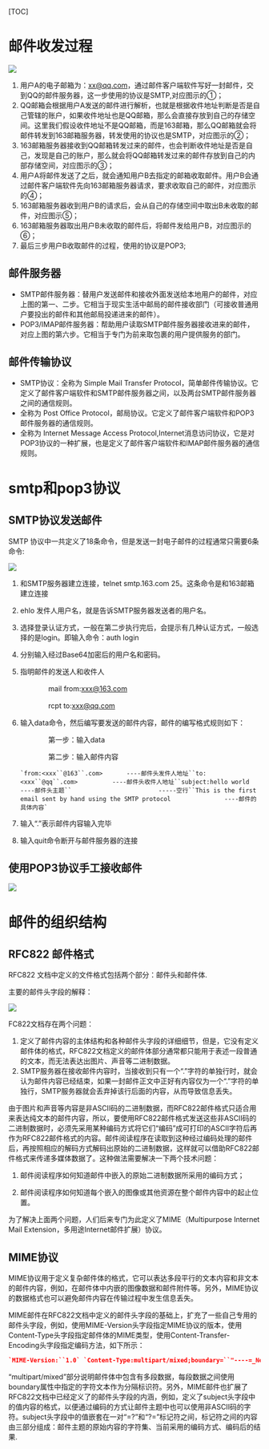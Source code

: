 [TOC]

# 邮件收发过程

![](/home/spiko/notes/img/1120165-20171011215731184-1615174561.png)

1. 用户A的电子邮箱为：xx@qq.com，通过邮件客户端软件写好一封邮件，交到QQ的邮件服务器，这一步使用的协议是SMTP,对应图示的①；
2. QQ邮箱会根据用户A发送的邮件进行解析，也就是根据收件地址判断是否是自己管辖的账户，如果收件地址也是QQ邮箱，那么会直接存放到自己的存储空间。这里我们假设收件地址不是QQ邮箱，而是163邮箱，那么QQ邮箱就会将邮件转发到163邮箱服务器，转发使用的协议也是SMTP，对应图示的②；
3. 163邮箱服务器接收到QQ邮箱转发过来的邮件，也会判断收件地址是否是自己，发现是自己的账户，那么就会将QQ邮箱转发过来的邮件存放到自己的内部存储空间，对应图示的③；
4. 用户A将邮件发送了之后，就会通知用户B去指定的邮箱收取邮件。用户B会通过邮件客户端软件先向163邮箱服务器请求，要求收取自己的邮件，对应图示的④；
5. 163邮箱服务器收到用户B的请求后，会从自己的存储空间中取出B未收取的邮件，对应图示⑤；
6. 163邮箱服务器取出用户B未收取的邮件后，将邮件发给用户B，对应图示的⑥；
7. 最后三步用户B收取邮件的过程，使用的协议是POP3;

## 邮件服务器

- SMTP邮件服务器：替用户发送邮件和接收外面发送给本地用户的邮件，对应上图的第一、二步。它相当于现实生活中邮局的邮件接收部门（可接收普通用户要投出的邮件和其他邮局投递进来的邮件）。
- POP3/IMAP邮件服务器：帮助用户读取SMTP邮件服务器接收进来的邮件，对应上图的第六步。它相当于专门为前来取包裹的用户提供服务的部门。

## 邮件传输协议

- SMTP协议：全称为 Simple Mail Transfer Protocol，简单邮件传输协议。它定义了邮件客户端软件和SMTP邮件服务器之间，以及两台SMTP邮件服务器之间的通信规则。
- 全称为 Post Office Protocol，邮局协议。它定义了邮件客户端软件和POP3邮件服务器的通信规则。
- 全称为 Internet Message Access Protocol,Internet消息访问协议，它是对POP3协议的一种扩展，也是定义了邮件客户端软件和IMAP邮件服务器的通信规则。

# smtp和pop3协议

## SMTP协议发送邮件

SMTP 协议中一共定义了18条命令，但是发送一封电子邮件的过程通常只需要6条命令:

![](/home/spiko/notes/img/1120165-20171012205818918-1799542502.png)

1. 和SMTP服务器建立连接，telnet smtp.163.com 25。这条命令是和163邮箱建立连接

2. ehlo 发件人用户名，就是告诉SMTP服务器发送者的用户名。

3. 选择登录认证方式，一般在第二步执行完后，会提示有几种认证方式，一般选择的是login。即输入命令：auth login

4. 分别输入经过Base64加密后的用户名和密码。

5. 指明邮件的发送人和收件人

   　　　　mail from:<xxx@163.com>

   　　　　rcpt to:<xxx@qq.com>

6. 输入data命令，然后编写要发送的邮件内容，邮件的编写格式规则如下：

   　　　　第一步：输入data

   　　　　第二步：输入邮件内容　

   ```
   `from:<xxx``@163``.com>　　　　----邮件头发件人地址``to:<xxx``@qq``.com> 　　　　  ----邮件头收件人地址``subject:hello world　　　 ----邮件头主题``　　　　　　　　　　　　　　 -----空行``This is the first email sent by hand using the SMTP protocol　　　　　　　　　----邮件的具体内容`
   ```

7. 输入“.”表示邮件内容输入完毕
8. 输入quit命令断开与邮件服务器的连接

## 使用POP3协议手工接收邮件　

![](/home/spiko/notes/img/1120165-20171013233529668-98299246.png)

# 邮件的组织结构

## RFC822 邮件格式

RFC822 文档中定义的文件格式包括两个部分：邮件头和邮件体.

主要的邮件头字段的解释：

![](/home/spiko/notes/img/1120165-20171013234326574-1153565600.png)

FC822文档存在两个问题：

1. 定义了邮件内容的主体结构和各种邮件头字段的详细细节，但是，它没有定义邮件体的格式，RFC822文档定义的邮件体部分通常都只能用于表述一段普通的文本，而无法表达出图片、声音等二进制数据。
2. SMTP服务器在接收邮件内容时，当接收到只有一个“.”字符的单独行时，就会认为邮件内容已经结束，如果一封邮件正文中正好有内容仅为一个“.”字符的单独行，SMTP服务器就会丢弃掉该行后面的内容，从而导致信息丢失。

由于图片和声音等内容是非ASCII码的二进制数据，而RFC822邮件格式只适合用来表达纯文本的邮件内容，所以，要使用RFC822邮件格式发送这些非ASCII码的二进制数据时，必须先采用某种编码方式将它们“编码”成可打印的ASCII字符后再作为RFC822邮件格式的内容。邮件阅读程序在读取到这种经过编码处理的邮件后，再按照相应的解码方式解码出原始的二进制数据，这样就可以借助RFC822邮件格式来传递多媒体数据了。这种做法需要解决一下两个技术问题：

  1. 邮件阅读程序如何知道邮件中嵌入的原始二进制数据所采用的编码方式；

  2. 邮件阅读程序如何知道每个嵌入的图像或其他资源在整个邮件内容中的起止位置。

     

为了解决上面两个问题，人们后来专门为此定义了MIME（Multipurpose Internet Mail Extension，多用途Internet邮件扩展）协议。

## MIME协议

MIME协议用于定义复杂邮件体的格式，它可以表达多段平行的文本内容和非文本的邮件内容，例如，在邮件体中内嵌的图像数据和邮件附件等。另外，MIME协议的数据格式也可以避免邮件内容在传输过程中发生信息丢失。

MIME邮件在RFC822文档中定义的邮件头字段的基础上，扩充了一些自己专用的邮件头字段，例如，使用MIME-Version头字段指定MIME协议的版本，使用Content-Type头字段指定邮件体的MIME类型，使用Content-Transfer-Encoding头字段指定编码方法，如下所示： 　　　

```json
`MIME-Version:``1.0` `Content-Type:multipart/mixed;boundary=``"----=_NextPart_000_0050_01C"`
```

“multipart/mixed”部分说明邮件体中包含有多段数据，每段数据之间使用boundary属性中指定的字符文本作为分隔标识符。另外，MIME邮件也扩展了RFC822文档中已经定义了的邮件头字段的内涵，例如，定义了subject头字段中的值内容的格式，以便通过编码的方式让邮件主题中也可以使用非ASCII码的字符。subject头字段中的值嵌套在一对“=?”和“?=”标记符之间，标记符之间的内容由三部分组成：邮件主题的原始内容的字符集、当前采用的编码方式、编码后的结果.